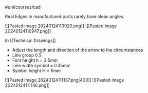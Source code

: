 #uni/courses/cad 

Real Edges in manufactured parts rarely have clean angles.

![[Pasted image 20240124110920.png]]
![[Pasted image 20240124110947.png]]

In [[Technical Drawings]]

- Adjust the length and direction of the arrow to the circumstances
- Line group 0.5
- Font height h = 3.5mm
- Line width symbol = 0.35mm
- Symbol height H = 5mm

![[Pasted image 20240124111137.png|400]]
![[Pasted image 20240124111146.png]]
